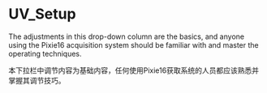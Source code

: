 <!-- DropDown1.md --- 
;; 
;; Description: 
;; Author: Hongyi Wu(吴鸿毅)
;; Email: wuhongyi@qq.com 
;; Created: 日 10月  7 09:36:33 2018 (+0800)
;; Last-Updated: 五 10月 12 10:21:46 2018 (+0800)
;;           By: Hongyi Wu(吴鸿毅)
;;     Update #: 2
;; URL: http://wuhongyi.cn -->

# UV_Setup 

The adjustments in this drop-down column are the basics, and anyone using the Pixie16 acquisition system should be familiar with and master the operating techniques.

本下拉栏中调节内容为基础内容，任何使用Pixie16获取系统的人员都应该熟悉并掌握其调节技巧。




<!-- DropDown1.md ends here -->
